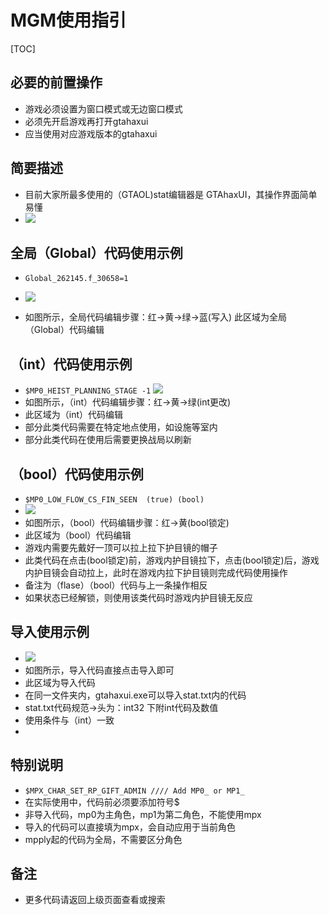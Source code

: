 



# MGM使用指引


[TOC]
##  必要的前置操作
- 游戏必须设置为窗口模式或无边窗口模式
- 必须先开启游戏再打开gtahaxui
- 应当使用对应游戏版本的gtahaxui

##  简要描述

- 目前大家所最多使用的（GTAOL)stat编辑器是 GTAhaxUI，其操作界面简单易懂
- ![](assets/1-g/1-2.png=300-)


[](https://www.showdoc.com.cn/server/api/attachment/visitFile?sign=4754f65e829153fddb3356df40efa212)

## 全局（Global）代码使用示例
-    ` Global_262145.f_30658=1 `

- ![](https://www.showdoc.com.cn/server/api/attachment/visitFile?sign=66bdc0f56e36a3b752aea984500059ec)
- 如图所示，全局代码编辑步骤：红→黄→绿→蓝(写入)
此区域为全局（Global）代码编辑
## （int）代码使用示例
- `$MP0_HEIST_PLANNING_STAGE
     -1`
![](https://www.showdoc.com.cn/server/api/attachment/visitFile?sign=a876094c3b72470f38d791ab0ab5bc5e)
- 如图所示，（int）代码编辑步骤：红→黄→绿(int更改)
- 此区域为（int）代码编辑
- 部分此类代码需要在特定地点使用，如设施等室内
- 部分此类代码在使用后需要更换战局以刷新
## （bool）代码使用示例
- `$MP0_LOW_FLOW_CS_FIN_SEEN  (true) (bool)`
- ![](https://www.showdoc.com.cn/server/api/attachment/visitFile?sign=59a9e44aa1fed4a9a18be6e8acf26eb4)
- 如图所示，（bool）代码编辑步骤：红→黄(bool锁定)
- 此区域为（bool）代码编辑
- 游戏内需要先戴好一顶可以拉上拉下护目镜的帽子
- 此类代码在点击(bool锁定)前，游戏内护目镜拉下，点击(bool锁定)后，游戏内护目镜会自动拉上，此时在游戏内拉下护目镜则完成代码使用操作
- 备注为（flase）（bool）代码与上一条操作相反
- 如果状态已经解锁，则使用该类代码时游戏内护目镜无反应
## 导入使用示例
- ![](https://www.showdoc.com.cn/server/api/attachment/visitFile?sign=61eeaeb84ef1811a5db978df6b6a1636)
- 如图所示，导入代码直接点击导入即可
- 此区域为导入代码
- 在同一文件夹内，gtahaxui.exe可以导入stat.txt内的代码
- stat.txt代码规范→头为：int32 下附int代码及数值
- 使用条件与（int）一致
-
## 特别说明
- `$MPX_CHAR_SET_RP_GIFT_ADMIN //// Add MP0_ or MP1_`
- 在实际使用中，代码前必须要添加符号$
- 非导入代码，mp0为主角色，mp1为第二角色，不能使用mpx
- 导入的代码可以直接填为mpx，会自动应用于当前角色
- mpply起的代码为全局，不需要区分角色

## 备注

- 更多代码请返回上级页面查看或搜索
